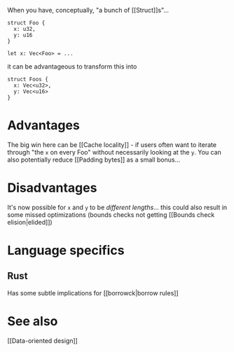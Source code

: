 When you have, conceptually, "a bunch of [[Struct]]s"...

```
struct Foo {
  x: u32,
  y: u16
}

let x: Vec<Foo> = ...
```
it can be advantageous to transform this into 

```
struct Foos {
  x: Vec<u32>,
  y: Vec<u16>
}
```

# Advantages
The big win here can be [[Cache locality]] - if users often want to iterate through "the `x` on every Foo" without necessarily looking at the `y`. You can also potentially reduce [[Padding bytes]] as a small bonus...
# Disadvantages
It's now possible for `x` and `y` to be *different lengths*... this could also result in some missed optimizations (bounds checks not getting [[Bounds check elision|elided]])
# Language specifics
## Rust
Has some subtle implications for [[borrowck|borrow rules]]
# See also
[[Data-oriented design]]